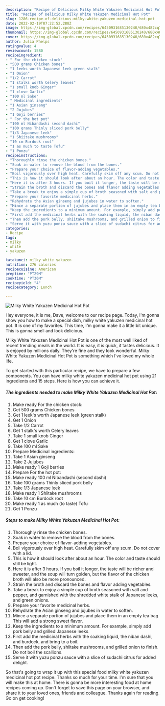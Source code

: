 ```yaml
---
description: "Recipe of Delicious Milky White Yakuzen Medicinal Hot Pot"
title: "Recipe of Delicious Milky White Yakuzen Medicinal Hot Pot"
slug: 1286-recipe-of-delicious-milky-white-yakuzen-medicinal-hot-pot
date: 2022-02-19T07:22:52.288Z
image: https://img-global.cpcdn.com/recipes/6450931685130240/680x482cq70/milky-white-yakuzen-medicinal-hot-pot-recipe-main-photo.jpg
thumbnail: https://img-global.cpcdn.com/recipes/6450931685130240/680x482cq70/milky-white-yakuzen-medicinal-hot-pot-recipe-main-photo.jpg
cover: https://img-global.cpcdn.com/recipes/6450931685130240/680x482cq70/milky-white-yakuzen-medicinal-hot-pot-recipe-main-photo.jpg
author: Julia Phelps
ratingvalue: 4
reviewcount: 1580
recipeingredient:
- " For the chicken stock"
- "500 grams Chicken bones"
- "1 leeks worth Japanese leek green stalk"
- "1 Onion"
- "1/2 Carrot"
- "1 stalks worth Celery leaves"
- "1 small knob Ginger"
- "1 clove Garlic"
- "100 ml Sake"
- " Medicinal ingredients"
- "1 Asian ginseng"
- "2 Jujubes"
- "1 Goji berries"
- " For the hot pot"
- "100 ml Nibandashi second dashi"
- "100 grams Thinly sliced pork belly"
- "1/3 Japanese leek"
- "1 Shiitake mushrooms"
- "10 cm Burdock root"
- "1 as much to taste Tofu"
- "1 Ponzu"
recipeinstructions:
- "Thoroughly rinse the chicken bones."
- "Soak in water to remove the blood from the bones."
- "Prepare your choice of flavor-adding vegetables."
- "Boil vigorously over high heat. Carefully skim off any scum. Do not cover with a lid."
- "This is how it should look after about an hour. The color and taste should still be light."
- "Here it is after 3 hours. If you boil it longer, the taste will be richer and sweeter, and the soup will turn golden, but the flavor of the chicken broth will also be more pronounced."
- "Strain the broth and discard the bones and flavor adding vegetables."
- "Take a break to enjoy a simple cup of broth seasoned with salt and pepper, and garnished with the shredded white stalk of Japanese leeks, and green onions."
- "Prepare your favorite medicinal herbs."
- "Rehydrate the Asian ginseng and jujubes in water to soften."
- "Mince a separate portion of jujubes and place them in an empty tea bag. This will add a strong sweet flavor."
- "Keep the ingredients to a minimum amount. For example, simply add pork belly and grilled Japanese leeks."
- "First add the medicinal herbs with the soaking liquid, the niban dashi, and burdock, and bring to a boil."
- "Then add the pork belly, shiitake mushrooms, and grilled onion to finish. Do not boil the scallions."
- "Serve it with yuzu ponzu sauce with a slice of sudachi citrus for added delight."
categories:
- Recipe
tags:
- milky
- white
- yakuzen

katakunci: milky white yakuzen 
nutrition: 276 calories
recipecuisine: American
preptime: "PT29M"
cooktime: "PT36M"
recipeyield: "4"
recipecategory: Lunch

---
```



![Milky White Yakuzen Medicinal Hot Pot](https://img-global.cpcdn.com/recipes/6450931685130240/680x482cq70/milky-white-yakuzen-medicinal-hot-pot-recipe-main-photo.jpg)

Hey everyone, it is me, Dave, welcome to our recipe page. Today, I'm gonna show you how to make a special dish, milky white yakuzen medicinal hot pot. It is one of my favorites. This time, I'm gonna make it a little bit unique. This is gonna smell and look delicious.



Milky White Yakuzen Medicinal Hot Pot is one of the most well liked of recent trending meals in the world. It is easy, it is quick, it tastes delicious. It is enjoyed by millions daily. They're fine and they look wonderful. Milky White Yakuzen Medicinal Hot Pot is something which I've loved my whole life.


To get started with this particular recipe, we have to prepare a few components. You can have milky white yakuzen medicinal hot pot using 21 ingredients and 15 steps. Here is how you can achieve it.

<!--inarticleads1-->

##### The ingredients needed to make Milky White Yakuzen Medicinal Hot Pot:

1. Make ready  For the chicken stock:
1. Get 500 grams Chicken bones
1. Get 1 leek&#39;s worth Japanese leek (green stalk)
1. Get 1 Onion
1. Take 1/2 Carrot
1. Get 1 stalk&#39;s worth Celery leaves
1. Take 1 small knob Ginger
1. Get 1 clove Garlic
1. Take 100 ml Sake
1. Prepare  Medicinal ingredients:
1. Take 1 Asian ginseng
1. Take 2 Jujubes
1. Make ready 1 Goji berries
1. Prepare  For the hot pot:
1. Make ready 100 ml Nibandashi (second dashi)
1. Take 100 grams Thinly sliced pork belly
1. Take 1/3 Japanese leek
1. Make ready 1 Shiitake mushrooms
1. Take 10 cm Burdock root
1. Make ready 1 as much (to taste) Tofu
1. Get 1 Ponzu




<!--inarticleads2-->

##### Steps to make Milky White Yakuzen Medicinal Hot Pot:

1. Thoroughly rinse the chicken bones.
1. Soak in water to remove the blood from the bones.
1. Prepare your choice of flavor-adding vegetables.
1. Boil vigorously over high heat. Carefully skim off any scum. Do not cover with a lid.
1. This is how it should look after about an hour. The color and taste should still be light.
1. Here it is after 3 hours. If you boil it longer, the taste will be richer and sweeter, and the soup will turn golden, but the flavor of the chicken broth will also be more pronounced.
1. Strain the broth and discard the bones and flavor adding vegetables.
1. Take a break to enjoy a simple cup of broth seasoned with salt and pepper, and garnished with the shredded white stalk of Japanese leeks, and green onions.
1. Prepare your favorite medicinal herbs.
1. Rehydrate the Asian ginseng and jujubes in water to soften.
1. Mince a separate portion of jujubes and place them in an empty tea bag. This will add a strong sweet flavor.
1. Keep the ingredients to a minimum amount. For example, simply add pork belly and grilled Japanese leeks.
1. First add the medicinal herbs with the soaking liquid, the niban dashi, and burdock, and bring to a boil.
1. Then add the pork belly, shiitake mushrooms, and grilled onion to finish. Do not boil the scallions.
1. Serve it with yuzu ponzu sauce with a slice of sudachi citrus for added delight.




So that's going to wrap it up with this special food milky white yakuzen medicinal hot pot recipe. Thanks so much for your time. I'm sure that you will make this at home. There is gonna be more interesting food at home recipes coming up. Don't forget to save this page on your browser, and share it to your loved ones, friends and colleague. Thanks again for reading. Go on get cooking!
